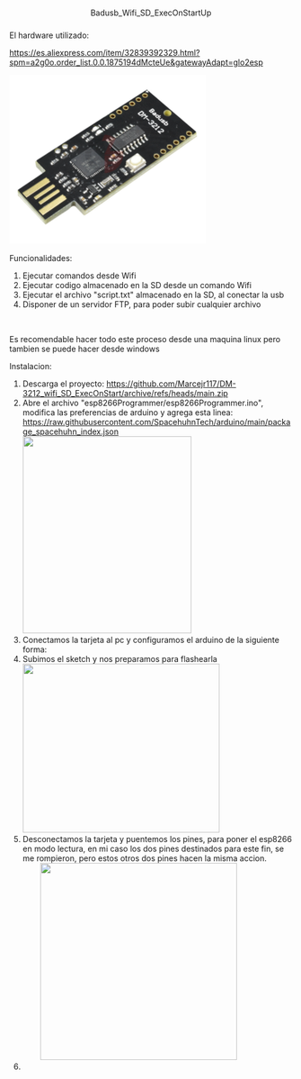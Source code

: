<h1 style="text-align: center;"><span style="font-size: 14px; font-weight: 400;">Badusb_Wifi_SD_ExecOnStartUp</span></h1>
<p>El hardware utilizado:</p>
<p><a href="https://es.aliexpress.com/item/32839392329.html?spm=a2g0o.order_list.0.0.1875194dMcteUe&amp;gatewayAdapt=glo2esp">https://es.aliexpress.com/item/32839392329.html?spm=a2g0o.order_list.0.0.1875194dMcteUe&amp;gatewayAdapt=glo2esp</a></p>
<p><img src="/images/Frontal.png" alt="" width="350" height="300" /></p>
<p>Funcionalidades:</p>
<ol>
<li>Ejecutar comandos desde Wifi</li>
<li>Ejecutar codigo almacenado en la SD desde un comando Wifi</li>
<li>Ejecutar el archivo "script.txt" almacenado en la SD, al conectar la usb</li>
<li>Disponer de un servidor FTP, para poder subir cualquier archivo</li>
</ol>
<p>&nbsp;</p>
<p>Es recomendable hacer todo este proceso desde una maquina linux pero tambien se puede hacer desde windows</p>
<p>Instalacion:</p>
<ol>
<li>Descarga el proyecto: <a href="https://github.com/Marcejr117/DM-3212_wifi_SD_ExecOnStart/archive/refs/heads/main.zip">https://github.com/Marcejr117/DM-3212_wifi_SD_ExecOnStart/archive/refs/heads/main.zip</a></li>
<li>Abre el archivo "esp8266Programmer/esp8266Programmer.ino", modifica las preferencias de arduino y agrega esta linea: <a href="https://raw.githubusercontent.com/SpacehuhnTech/arduino/main/package_spacehuhn_index.json">https://raw.githubusercontent.com/SpacehuhnTech/arduino/main/package_spacehuhn_index.json<br /></a><img src="/images/arduino1" alt="" width="300" height="350" /></li>
<li>Conectamos la tarjeta al pc y configuramos el arduino de la siguiente forma:&nbsp;<img src="/images/arduino2" alt="" width="" height="" /></li>
<li>Subimos el sketch y nos preparamos para flashearla <img src="/images/arduino3" alt="" width="350" height="300" /></li>
<li>Desconectamos la tarjeta y puentemos los pines, para poner el esp8266 en modo lectura, en mi caso los dos pines destinados para este fin, se me rompieron, pero estos otros dos pines hacen la misma accion.&nbsp; &nbsp; &nbsp; &nbsp; &nbsp; &nbsp; &nbsp; &nbsp; &nbsp; &nbsp; <img src="/images/mifrontal.png" alt="" width="350" height="350" /></li>
<li>&nbsp;</li>
</ol>
<p>&nbsp;</p>
